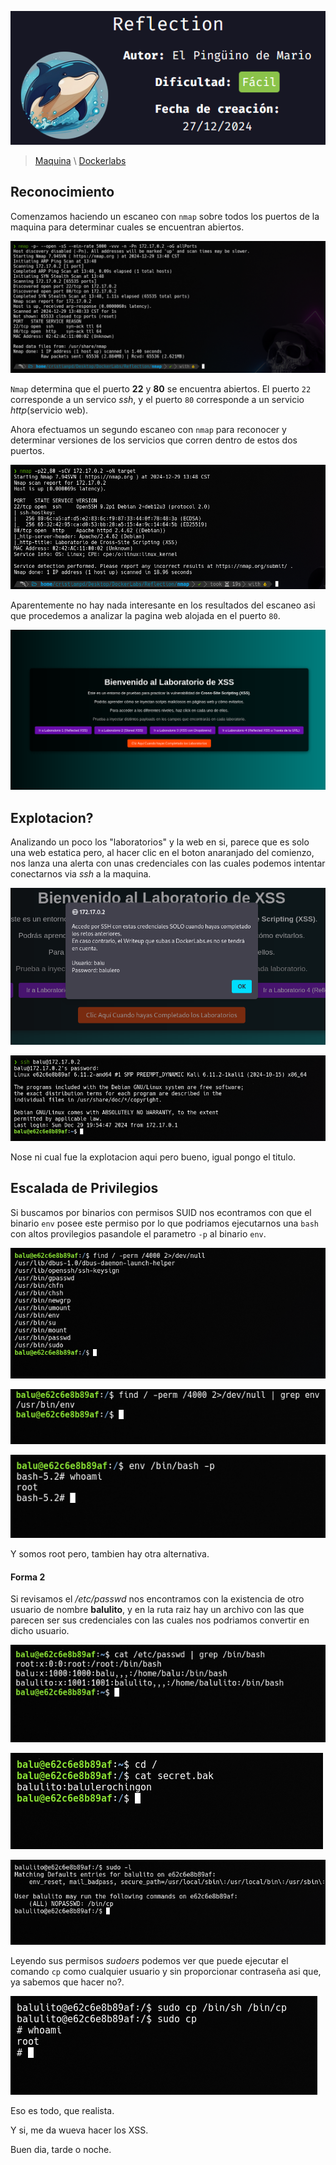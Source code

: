![image](imgs/reflec-banner.png)

>[Maquina](https://mega.nz/file/SAtzAKLL#3ITizYrmaj4-aP1AyjuzHGMoZuSGeiO8lcfIMBOzaqk)   \   [Dockerlabs](https://dockerlabs.es/)


## Reconocimiento

Comenzamos haciendo un escaneo con `nmap` sobre todos los puertos de la maquina para determinar cuales se encuentran abiertos.

![image](imgs/reflec-img1.png)

`Nmap` determina que el puerto **22** y **80** se encuentra abiertos.
El puerto `22` corresponde a un servico *ssh*, y el puerto `80` corresponde a un servicio *http*(servicio web).

Ahora efectuamos un segundo escaneo con `nmap` para reconocer y determinar versiones de los servicios que corren dentro de estos dos puertos.

![image](imgs/reflec-img2.png)

Aparentemente no hay nada interesante en los resultados del escaneo asi que procedemos a analizar la pagina web alojada en el puerto `80`.

![image](imgs/reflec-img3.png)


## Explotacion?

Analizando un poco los "laboratorios" y la web en si, parece que es solo una web estatica pero, al hacer clic en el boton anaranjado del comienzo, nos lanza una alerta con unas credenciales con las cuales podemos intentar conectarnos via *ssh* a la maquina.

![image](imgs/reflec-img4.png)

![image](imgs/reflec-img5.png)

Nose ni cual fue la explotacion aqui pero bueno, igual pongo el titulo.

## Escalada de Privilegios

Si buscamos por binarios con permisos SUID nos econtramos con que el binario `env` posee este permiso por lo que podriamos ejecutarnos una `bash` con altos provilegios pasandole el parametro `-p` al binario `env`.

![image](imgs/reflec-img6.png)

![image](imgs/reflec-img7.png)

![image](imgs/reflec-img8.png)

Y somos root pero, tambien hay otra alternativa.

#### Forma 2

Si revisamos el */etc/passwd* nos encontramos con la existencia de otro usuario de nombre **balulito**, y en la ruta raiz hay un archivo con las que parecen ser sus credenciales con las cuales nos podriamos convertir en dicho usuario.

![image](imgs/reflec-img9.png)

![image](imgs/reflec-img10.png)

![image](imgs/reflec-img11.png)

Leyendo sus permisos *sudoers* podemos ver que puede ejecutar el comando `cp` como cualquier usuario y sin proporcionar contraseña asi que, ya sabemos que hacer no?.

![image](imgs/reflec-img12.png)

Eso es todo, que realista.

Y si, me da wueva hacer los XSS.

Buen dia, tarde o noche.
